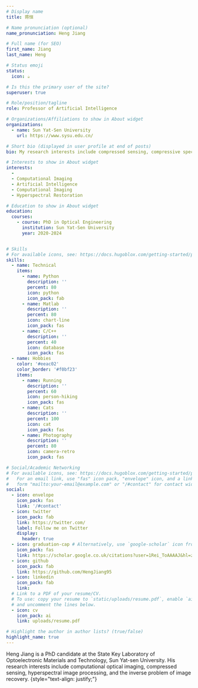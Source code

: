 ```yaml
---
# Display name
title: 蒋恒

# Name pronunciation (optional)
name_pronunciation: Heng Jiang

# Full name (for SEO)
first_name: Jiang
last_name: Heng

# Status emoji
status:
  icon: ☕️

# Is this the primary user of the site?
superuser: true

# Role/position/tagline
role: Professor of Artificial Intelligence

# Organizations/Affiliations to show in About widget
organizations:
  - name: Sun Yat-Sen University
    url: https://www.sysu.edu.cn/

# Short bio (displayed in user profile at end of posts)
bio: My research interests include compressed sensing, compressive spectral imaging and inverse problem.

# Interests to show in About widget
interests:
  - 
  - Computational Imaging
  - Artificial Intelligence
  - Computational Imaging
  - Hyperspectral Restoration

# Education to show in About widget
education:
  courses:
    - course: PhD in Optical Engineering
      institution: Sun Yat-Sen University
      year: 2020-2024


# Skills
# For available icons, see: https://docs.hugoblox.com/getting-started/page-builder/#icons
skills:
  - name: Technical
    items:
      - name: Python
        description: ''
        percent: 80
        icon: python
        icon_pack: fab
      - name: Matlab
        description: ''
        percent: 80
        icon: chart-line
        icon_pack: fas
      - name: C/C++
        description: ''
        percent: 40
        icon: database
        icon_pack: fas
  - name: Hobbies
    color: '#eeac02'
    color_border: '#f0bf23'
    items:
      - name: Running
        description: ''
        percent: 60
        icon: person-hiking
        icon_pack: fas
      - name: Cats
        description: ''
        percent: 100
        icon: cat
        icon_pack: fas
      - name: Photography
        description: ''
        percent: 80
        icon: camera-retro
        icon_pack: fas

# Social/Academic Networking
# For available icons, see: https://docs.hugoblox.com/getting-started/page-builder/#icons
#   For an email link, use "fas" icon pack, "envelope" icon, and a link in the
#   form "mailto:your-email@example.com" or "/#contact" for contact widget.
social:
  - icon: envelope
    icon_pack: fas
    link: '/#contact'
  - icon: twitter
    icon_pack: fab
    link: https://twitter.com/
    label: Follow me on Twitter
    display:
      header: true
  - icon: graduation-cap # Alternatively, use `google-scholar` icon from `ai` icon pack
    icon_pack: fas
    link: https://scholar.google.co.uk/citations?user=1Rei_ToAAAAJ&hl=zh-CN
  - icon: github
    icon_pack: fab
    link: https://github.com/HengJiang95
  - icon: linkedin
    icon_pack: fab
    link: 
  # Link to a PDF of your resume/CV.
  # To use: copy your resume to `static/uploads/resume.pdf`, enable `ai` icons in `params.yaml`,
  # and uncomment the lines below.
  - icon: cv
    icon_pack: ai
    link: uploads/resume.pdf

# Highlight the author in author lists? (true/false)
highlight_name: true
---
```


Heng Jiang is a PhD candidate at the State Key Laboratory of Optoelectronic Materials and Technology, Sun Yat-sen University. His research interests include computational optical imaging, compressed sensing, hyperspectral image processing, and the inverse problem of image recovery.
{style="text-align: justify;"}
